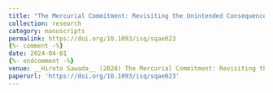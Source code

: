 ```yaml
---
title: "The Mercurial Commitment: Revisiting the Unintended Consequences of Military Humanitarian Intervention and Anti-atrocity Norms"
collection: research
category: manuscripts
permalink: https://doi.org/10.1093/isq/sqae023
{%- comment -%}
date: 2024-04-01
{%- endcomment -%}
venue: __Hiroto Sawada__ (2024) The Mercurial Commitment: Revisiting the Unintended Consequences of Military Humanitarian Intervention and Anti-atrocity Norms 'International Studies Qarterly'
paperurl: 'https://doi.org/10.1093/isq/sqae023'
---
```

